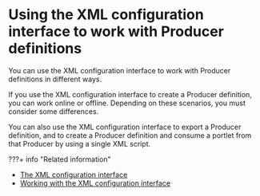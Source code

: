 # Using the XML configuration interface to work with Producer definitions

You can use the XML configuration interface to work with Producer definitions in different ways.

If you use the XML configuration interface to create a Producer definition, you can work online or offline. Depending on these scenarios, you must consider some differences.

You can also use the XML configuration interface to export a Producer definition, and to create a Producer definition and consume a portlet from that Producer by using a single XML script.

???+ info "Related information"  
   -  [The XML configuration interface](../../../../portal_admin_tools/xml_config_interface/index.md)
   -  [Working with the XML configuration interface](../../../../portal_admin_tools/xml_config_interface/working_xml_config_interface/index.md)

